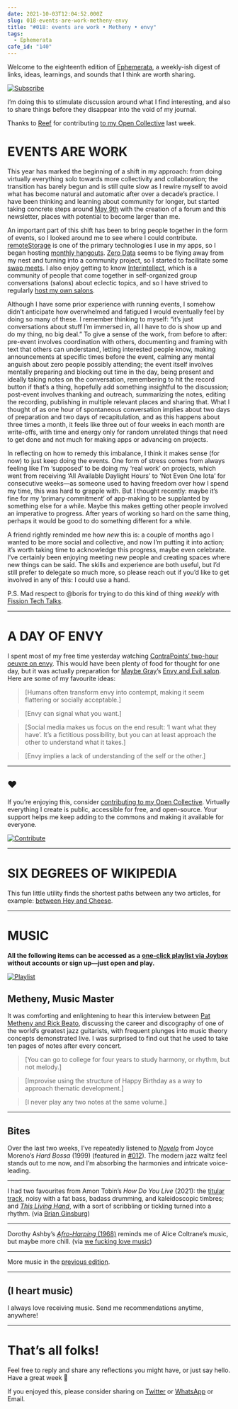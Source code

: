 ```yaml
---
date: 2021-10-03T12:04:52.000Z
slug: 018-events-are-work-metheny-envy
title: "#018: events are work • Metheny • envy"
tags:
  - Ephemerata
cafe_id: "140"
---
```

Welcome to the eighteenth edition of [Ephemerata](https://rosano.ca/ephemerata), a weekly-ish digest of links, ideas, learnings, and sounds that I think are worth sharing.

[![Subscribe](https://static.rosano.ca/_shared/_RCSSubscribeButton.svg)](https://rosano.ca/ephemerata)

I’m doing this to stimulate discussion around what I find interesting, and also to share things before they disappear into the void of my journal.

Thanks to [Reef](https://www.reefloretto.com) for contributing [to my Open Collective](https://rosano.ca/fund) last week.

# EVENTS ARE WORK

This year has marked the beginning of a shift in my approach: from doing virtually everything solo towards more collectivity and collaboration; the transition has barely begun and is still quite slow as I rewire myself to avoid what has become natural and automatic after over a decade’s practice. I have been thinking and learning about community for longer, but started taking concrete steps around [May 9th](https://rosano.hmm.garden/01f5cfkdd1x912wsyer3099bkr) with the creation of a forum and this newsletter, places with potential to become larger than me.

An important part of this shift has been to bring people together in the form of events, so I looked around me to see where I could contribute. [remoteStorage](https://remotestorage.io) is one of the primary technologies I use in my apps, so I began hosting [monthly hangouts](https://community.remotestorage.io/c/events/12). [Zero Data](https://0data.app) seems to be flying away from my nest and turning into a community project, so I started to facilitate some [swap meets](https://chat.0data.app/c/events/5). I also enjoy getting to know [Interintellect](https://interintellect.com), which is a community of people that come together in self-organized group conversations (salons) about eclectic topics, and so I have strived to regularly [host my own salons](https://interintellect.com/salons/photo/?tribe-bar-search=rosano&eventDisplay=past).

Although I have some prior experience with running events, I somehow didn’t anticipate how overwhelmed and fatigued I would eventually feel by doing so many of these. I remember thinking to myself: “it’s just conversations about stuff I’m immersed in, all I have to do is show up and do my thing, no big deal.” To give a sense of the work, from before to after: pre-event involves coordination with others, documenting and framing with text that others can understand, letting interested people know, making announcements at specific times before the event, calming any mental anguish about zero people possibly attending; the event itself involves mentally preparing and blocking out time in the day, being present and ideally taking notes on the conversation, remembering to hit the record button if that’s a thing, hopefully add something insightful to the discussion; post-event involves thanking and outreach, summarizing the notes, editing the recording, publishing in multiple relevant places and sharing that. What I thought of as one hour of spontaneous conversation implies about two days of preparation and two days of recapitulation, and as this happens about three times a month, it feels like three out of four weeks in each month are write-offs, with time and energy only for random unrelated things that need to get done and not much for making apps or advancing on projects.

In reflecting on how to remedy this imbalance, I think it makes sense (for now) to just keep doing the events. One form of stress comes from always feeling like I’m ‘supposed’ to be doing my ‘real work’ on projects, which went from receiving ‘All Available Daylight Hours’ to ‘Not Even One Iota’ for consecutive weeks—as someone used to having freedom over how I spend my time, this was hard to grapple with. But I thought recently: maybe it’s fine for my ‘primary commitment’ of app-making to be supplanted by something else for a while. Maybe this makes getting other people involved an imperative to progress. After years of working so hard on the same thing, perhaps it would be good to do something different for a while.

A friend rightly reminded me how _new_ this is: a couple of months ago I wanted to be more social and collective, and now I’m putting it into action; it’s worth taking time to acknowledge this progress, maybe even celebrate. I’ve certainly been enjoying meeting new people and creating spaces where new things can be said. The skills and experience are both useful, but I’d still prefer to delegate so much more, so please reach out if you’d like to get involved in any of this: I could use a hand.

P.S. Mad respect to @boris for trying to do this kind of thing _weekly_ with [Fission Tech Talks](https://talk.fission.codes/t/fission-tech-talks/1902).

---

# A DAY OF ENVY

I spent most of my free time yesterday watching [ContraPoints’ two-hour oeuvre on envy](https://www.youtube.com/watch?v=aPhrTOg1RUk). This would have been plenty of food for thought for one day, but it was actually preparation for [Maybe Gray](https://twitter.com/maybegray)’s [Envy and Evil salon](https://interintellect.com/salon/envy-and-evil). Here are some of my favourite ideas:

> \[Humans often transform envy into contempt, making it seem flattering or socially acceptable.\]

> \[Envy can signal what you want.\]

> \[Social media makes us focus on the end result: ‘I want what they have’. It’s a fictitious possibility, but you can at least approach the other to understand what it takes.\]

> \[Envy implies a lack of understanding of the self or the other.\]

---

## ❤️

If you’re enjoying this, consider [contributing to my Open Collective](https://rosano.ca/fund). Virtually everything I create is public, accessible for free, and open-source. Your support helps me keep adding to the commons and making it available for everyone.

[![Contribute](https://static.rosano.ca/_shared/_RCSContributeButton.svg)](https://rosano.ca/fund)

---

# SIX DEGREES OF WIKIPEDIA

This fun little utility finds the shortest paths between any two articles, for example: [between Hey and Cheese](https://www.sixdegreesofwikipedia.com/?source=Hey&target=Cheese).

---

# MUSIC

**All the following items can be accessed as a** [**one-click playlist via Joybox**](https://go.rosano.ca/ephemerata-018-music) **without accounts or sign up—just open and play.**

[![Playlist](https://static.rosano.ca/joybox/_JBXPlaylistButton.svg)](https://go.rosano.ca/ephemerata-018-music)

## Metheny, Music Master

It was comforting and enlightening to hear this interview between [Pat Metheny and Rick Beato](https://www.youtube.com/watch?v=QEgalcH%5F-b4), discussing the career and discography of one of the world’s greatest jazz guitarists, with frequent plunges into music theory concepts demonstrated live. I was surprised to find out that he used to take ten pages of notes after every concert.

> \[You can go to college for four years to study harmony, or rhythm, but not melody.\]

> \[Improvise using the structure of Happy Birthday as a way to approach thematic development.\]

> \[I never play any two notes at the same volume.\]

---

## Bites

Over the last two weeks, I’ve repeatedly listened to [_Novelo_](https://joycemoreno.bandcamp.com/track/novelo) from Joyce Moreno’s _Hard Bossa_ (1999) (featured in [#012](https://cafe.rosano.ca/t/012-hard-bossa-cellular-communities-modal-improvisation/111)). The modern jazz waltz feel stands out to me now, and I’m absorbing the harmonies and intricate voice-leading.

---

I had two favourites from Amon Tobin’s _How Do You Live_ (2021): the [titular track](https://amontobin.bandcamp.com/track/how-do-you-live), noisy with a fat bass, badass drumming, and kaleidoscopic timbres; and [_This Living Hand_](https://amontobin.bandcamp.com/track/this-living-hand), with a sort of scribbling or tickling turned into a rhythm. (via [Brian Ginsburg](https://discord.com/channels/478735028319158273/791374365018947644/892916301960470569))

---

Dorothy Ashby’s [_Afro-Harping_ (1968)](https://www.youtube.com/playlist?list=PLRQKT-Cu2%5F2TvNFfQPkzzDiIs3Ta0efau) reminds me of Alice Coltrane’s music, but maybe more chill. (via [we fucking love music](https://wefuckinglovemusic.blogspot.com/2015/06/dorothy-ashby-afro-harping-1968.html))

---

More music in the [previous edition](https://cafe.rosano.ca/t/017-salon-takeaways-mowglis-money-bienaventuranza/135#music-8).

---

## (I heart music)

I always love receiving music. Send me recommendations anytime, anywhere!

---

# That’s all folks!

Feel free to reply and share any reflections you might have, or just say hello. Have a great week 🙂

If you enjoyed this, please consider sharing on [Twitter](https://twitter.com/intent/tweet?url=https%3A%2F%2Fcafe.rosano.ca%2Ft%2F140&text=%23Ephemerata%20018%20by%20%40rosano%3A%20events%20are%20work%20%E2%80%A2%20Metheny%20%E2%80%A2%20envy) or [WhatsApp](https://api.whatsapp.com/send?text=Ephemerata%20%23018%20by%20%40rosano%3A%20events%20are%20work%20%E2%80%A2%20Metheny%20%E2%80%A2%20envy%20https%3A%2F%2Fcafe.rosano.ca%2Ft%2F140) or Email.
